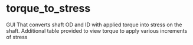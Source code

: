 # torque_to_stress
GUI That converts shaft OD and ID with applied torque into stress on the shaft. Additional table provided to view torque to apply various increments of stress
